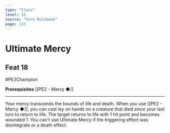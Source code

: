 ```yaml
---
type: "Class"
level: 18
source: "Core Rulebook"
page: 115
---
```

# Ultimate Mercy
## Feat 18
#PE2Champion

**Prerequisites** [[PE2 - Mercy ◆]]

---
Your mercy transcends the bounds of life and death. When you use [[PE2 - Mercy ◆]], you can cast lay on hands on a creature that died since your last turn to return to life. The target returns to life with 1 hit point and becomes wounded 1. You can't use Ultimate Mercy if the triggering effect was disintegrate or a death effect.